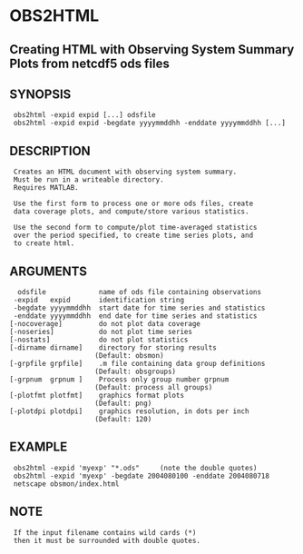 # OBS2HTML
## Creating HTML with Observing System Summary Plots from netcdf5 ods files

##  SYNOPSIS
     obs2html -expid expid [...] odsfile
     obs2html -expid expid -begdate yyyymmddhh -enddate yyyymmddhh [...]

##  DESCRIPTION

     Creates an HTML document with observing system summary.
     Must be run in a writeable directory.
     Requires MATLAB.

     Use the first form to process one or more ods files, create
     data coverage plots, and compute/store various statistics.

     Use the second form to compute/plot time-averaged statistics
     over the period specified, to create time series plots, and
     to create html.

##  ARGUMENTS

      odsfile             name of ods file containing observations
     -expid   expid       identification string
     -begdate yyyymmddhh  start date for time series and statistics
     -enddate yyyymmddhh  end date for time series and statistics
    [-nocoverage]         do not plot data coverage
    [-noseries]           do not plot time series
    [-nostats]            do not plot statistics
    [-dirname dirname]    directory for storing results
                         (Default: obsmon)
    [-grpfile grpfile]    .m file containing data group definitions
                         (Default: obsgroups)
    [-grpnum  grpnum ]    Process only group number grpnum
                         (Default: process all groups)
    [-plotfmt plotfmt]    graphics format plots
                         (Default: png)
    [-plotdpi plotdpi]    graphics resolution, in dots per inch
                         (Default: 120)


## EXAMPLE
     obs2html -expid 'myexp' "*.ods"     (note the double quotes)
     obs2html -expid 'myexp' -begdate 2004080100 -enddate 2004080718
     netscape obsmon/index.html

## NOTE
     If the input filename contains wild cards (*)
     then it must be surrounded with double quotes.

